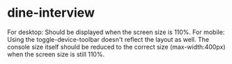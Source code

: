 # dine-interview
For desktop: Should be displayed when the screen size is 110%.
For mobile: Using the toggle-device-toolbar doesn't reflect the layout as well. The console size itself should be reduced to the correct size (max-width:400px) when the screen size is still 110%. 
